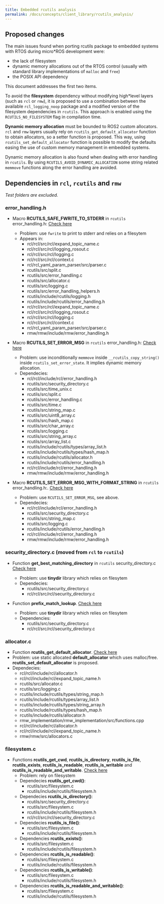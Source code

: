 ```yaml
---
title: Embedded rcutils analysis
permalink: /docs/concepts/client_library/rcutils_analysis/
---
```


## Proposed changes

The main issues found when porting rcutils package to embedded systems with RTOS during micro*ROS development were:
 * the lack of filesystem
 * dynamic memory allocations out of the RTOS control (usually with standard library implementations of `malloc` and `free`)
 * the POSIX API dependency

This document addresses the first two items.

To avoid the **filesystem** dependency without modifying high*level layers (such as `rcl` or `rmw`), it is proposed to use a combination between the available `rcl_logging_noop` package and a modified version of the filesystem dependencies in `rcutils`. This approach is enabled using the `RCUTILS_NO_FILESYSTEM` flag in compilation time. 

**Dynamic memory allocation** must be bounded to ROS2 custom allocators. `rcl` and `rmw` layers usually rely on `rcutils_get_default_allocator` function to obtain allocators, so a setter function is proposed.
This way, using `rcutils_set_default_allocator` function is possible to modify the defaults easing the use of custom memory management in embedded systems.

Dynamic memory allocation is also found when dealing with error handling in `rcutils`. By using `RCUTILS_AVOID_DYNAMIC_ALLOCATION` some string related `memmove` functions along the error handling are avoided.

## Dependencies in `rcl`, `rcutils` and `rmw`

*Test folders are excluded.*

### error_handling.h

* Macro **RCUTILS_SAFE_FWRITE_TO_STDERR** in `rcutils` error_handling.h:
[Check here](https://github.com/micro-ROS/rcutils/commit/bcaa00a6ed12fc62d05dc5e44521a1648fd2d07f#diff-1b06d4a1ccca0f0dff66d961923143a1L42)
  * Problem: use `fwrite` to print to stderr and relies on a filesytem
  * Appears in:
    * rcl/rcl/src/rcl/expand_topic_name.c
    * rcl/rcl/src/rcl/logging_rosout.c
    * rcl/rcl/src/rcl/logging.c
    * rcl/rcl/src/rcl/context.c
    * rcl/rcl_yaml_param_parser/src/parser.c
    * rcutils/src/split.c
    * rcutils/src/error_handling.c
    * rcutils/src/allocator.c
    * rcutils/src/logging.c
    * rcutils/src/error_handling_helpers.h
    * rcutils/include/rcutils/logging.h
    * rcutils/include/rcutils/error_handling.h
    * rcl/rcl/src/rcl/expand_topic_name.c
    * rcl/rcl/src/rcl/logging_rosout.c
    * rcl/rcl/src/rcl/logging.c
    * rcl/rcl/src/rcl/context.c
    * rcl/rcl_yaml_param_parser/src/parser.c
    * rmw/rmw/include/rmw/error_handling.h

* Macro **RCUTILS_SET_ERROR_MSG** in `rcutils` error_handling.h: [Check here](https://github.com/micro-ROS/rcutils/commit/bcaa00a6ed12fc62d05dc5e44521a1648fd2d07f#diff-1b06d4a1ccca0f0dff66d961923143a1R202)
  * Problem: use inconditionally `memmove` inside `__rcutils_copy_string()` inside `rcutils_set_error_state`. It implies dynamic memory allocation.
  * Dependecies:
    * rcl/rcl/include/rcl/error_handling.h
    * rcutils/src/security_directory.c
    * rcutils/src/time_unix.c
    * rcutils/src/split.c
    * rcutils/src/error_handling.c
    * rcutils/src/time.c
    * rcutils/src/string_map.c
    * rcutils/src/uint8_array.c
    * rcutils/src/hash_map.c
    * rcutils/src/char_array.c
    * rcutils/src/logging.c
    * rcutils/src/string_array.c
    * rcutils/src/array_list.c
    * rcutils/include/rcutils/types/array_list.h
    * rcutils/include/rcutils/types/hash_map.h
    * rcutils/include/rcutils/allocator.h
    * rcutils/include/rcutils/error_handling.h
    * rcl/rcl/include/rcl/error_handling.h
    * rmw/rmw/include/rmw/error_handling.h

* Macro **RCUTILS_SET_ERROR_MSG_WITH_FORMAT_STRING** in `rcutils` error_handling.h:. [Check here](https://github.com/micro-ROS/rcutils/commit/bcaa00a6ed12fc62d05dc5e44521a1648fd2d07f#diff-1b06d4a1ccca0f0dff66d961923143a1R218)
  * Problem: use `RCUTILS_SET_ERROR_MSG`, see above.
  * Dependecies:
    * rcl/rcl/include/rcl/error_handling.h
    * rcutils/src/security_directory.c
    * rcutils/src/string_map.c
    * rcutils/src/logging.c
    * rcutils/include/rcutils/error_handling.h
    * rcl/rcl/include/rcl/error_handling.h
    * rmw/rmw/include/rmw/error_handling.h

### security_directory.c (moved from `rcl` to `rcutils`)

* Function **get_best_matching_directory** in `rcutils` security_directory.c [Check here](https://github.com/micro-ROS/rcutils/commit/9804287c3489ce9c88b714832abf54f9a7b7198d#diff-1ca0173d6a68ba1bdcd9ff908b769911R91)
  * Problem: use **tinydir** library which relies on filesytem
  * Dependecies:
    * rcutils/src/security_directory.c
    * rcl/rcl/src/rcl/security_directory.c

* Function **prefix_match_lookup**. [Check here](https://github.com/micro-ROS/rcutils/commit/9804287c3489ce9c88b714832abf54f9a7b7198d#diff-1ca0173d6a68ba1bdcd9ff908b769911L151)
  * Problem: use **tinydir** library which relies on filesytem
  * Dependencies:
    * rcutils/src/security_directory.c
    * rcl/rcl/src/rcl/security_directory.c

### allocator.c

* Function **rcutils_get_default_allocator**. [Check here](https://github.com/micro-ROS/rcutils/commit/3abb1eb2c9b206054101293997c0d4e541b1c657)
* Problem: use static allocated **default_allocator** which uses malloc/free. **rcutils_set_default_allocator** is proposed.
* Dependecies:
  * rcl/rcl/include/rcl/allocator.h
  * rcl/rcl/include/rcl/expand_topic_name.h
  * rcutils/src/allocator.c
  * rcutils/src/logging.c
  * rcutils/include/rcutils/types/string_map.h
  * rcutils/include/rcutils/types/array_list.h
  * rcutils/include/rcutils/types/string_array.h
  * rcutils/include/rcutils/types/hash_map.h
  * rcutils/include/rcutils/allocator.h
  * rmw_implementation/rmw_implementation/src/functions.cpp
  * rcl/rcl/include/rcl/allocator.h
  * rcl/rcl/include/rcl/expand_topic_name.h
  * rmw/rmw/src/allocators.c

### filesystem.c

* Functions **rcutils_get_cwd**, **rcutils_is_directory**, **rcutils_is_file**, **rcutils_exists**, **rcutils_is_readable**, **rcutils_is_writable** and **rcutils_is_readable_and_writable**. [Check here](https://github.com/micro-ROS/rcutils/commit/9804287c3489ce9c88b714832abf54f9a7b7198d)
  * Problem: rely on filesystem
  * Dependecies **rcutils_get_cwd()**:
    * rcutils/src/filesystem.c
    * rcutils/include/rcutils/filesystem.h
  * Dependecies **rcutils_is_directory()**:
    * rcutils/src/security_directory.c
    * rcutils/src/filesystem.c
    * rcutils/include/rcutils/filesystem.h
    * rcl/rcl/src/rcl/security_directory.c
  * Dependecies **rcutils_is_file()**:
    * rcutils/src/filesystem.c
    * rcutils/include/rcutils/filesystem.h
  * Dependencies **rcutils_exists()**:
    * rcutils/src/filesystem.c
    * rcutils/include/rcutils/filesystem.h
  * Dependencies **rcutils_is_readable()**:
    * rcutils/src/filesystem.c
    * rcutils/include/rcutils/filesystem.h
  * Dependencies **rcutils_is_writable()**:
    * rcutils/src/filesystem.c
    * rcutils/include/rcutils/filesystem.h
  * Dependencies **rcutils_is_readable_and_writable()**:
    * rcutils/src/filesystem.c
    * rcutils/include/rcutils/filesystem.h
